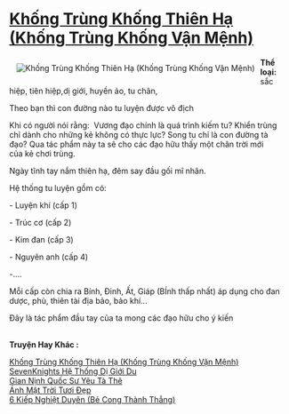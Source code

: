 <a href="https://utruyen.com/truyen/khong-trung-khong-thien-ha-khong-trung-khong-van-menh/18954/" title="Khống Trùng Khống Thiên Hạ (Khống Trùng Khống Vận Mệnh)"><h1>Khống Trùng Khống Thiên Hạ (Khống Trùng Khống Vận Mệnh)</h1></a><div style="display:table"><img align="right" style="float: left; padding: 10px;" src="https://utruyen.com/images/story/200x260/khong-trung-khong-thien-ha-khong-trung-khong-van-menh.jpg" alt="Khống Trùng Khống Thiên Hạ (Khống Trùng Khống Vận Mệnh)"><b>Thể loại:</b> sắc hiệp, tiên hiệp,dị giới, huyền ảo, tu chân, <p></p>Theo bạn thì con đường nào tu luyện được vô địch <p></p>Khi có người nói rằng:  Vương đạo chính là quá trình kiếm tu? Khiển trùng chỉ dành cho những kẻ không có thực lực? Song tu chỉ là con đường tà đạo? Qua tác phẩm này ta sẽ cho các đạo hữu thấy một chân trời mới của kẻ chơi trùng.<p></p>Ngày tĩnh tay nắm thiên hạ, đêm say đầu gối mĩ nhân.<p></p>Hệ thống tu luyện gồm có:<p></p>- Luyện khí (cấp 1)<p></p>- Trúc cơ (cấp 2)<p></p>- Kim đan (cấp 3)<p></p>- Nguyên anh (cấp 4)<p></p>-....<p></p>Mỗi cấp còn chia ra Bính, Đinh, Ất, Giáp (BÍnh thấp nhất) áp dụng cho đan dược, phù, thiên tài địa bảo, bảo khí... <p></p>Đây là tác phẩm đầu tay của ta mong các đạo hữu cho ý kiến</div><p><br><b>Truyện Hay Khác :</b></p><a href="https://utruyen.com/truyen/khong-trung-khong-thien-ha-khong-trung-khong-van-menh/18954/" alt="Khống Trùng Khống Thiên Hạ (Khống Trùng Khống Vận Mệnh)">Khống Trùng Khống Thiên Hạ (Khống Trùng Khống Vận Mệnh)</a><br/><a href="https://utruyen.com/truyen/sevenknights-he-thong-di-gioi-du/17312/" alt="SevenKnights Hệ Thống Dị Giới Du">SevenKnights Hệ Thống Dị Giới Du</a><br/><a href="https://github.com/quanluxury/ngontinh_top100/tree/master/truyenhay/16968" alt="Gian Nịnh Quốc Sư Yêu Tà Thê">Gian Nịnh Quốc Sư Yêu Tà Thê</a><br/><a href="https://github.com/quanluxury/ngontinh_top100/tree/master/truyenhay/19290" alt="Ánh Mặt Trời Tươi Đẹp">Ánh Mặt Trời Tươi Đẹp</a><br/><a href="https://maps.google.com.bn/url?q=https%3A%2F%2Futruyen.com%2Ftruyen%2F6-kiep-nghiet-duyen-be-cong-thanh-thang%2F21823%2F" alt="6 Kiếp Nghiệt Duyên (Bẻ Cong Thành Thẳng)">6 Kiếp Nghiệt Duyên (Bẻ Cong Thành Thẳng)</a><br/>